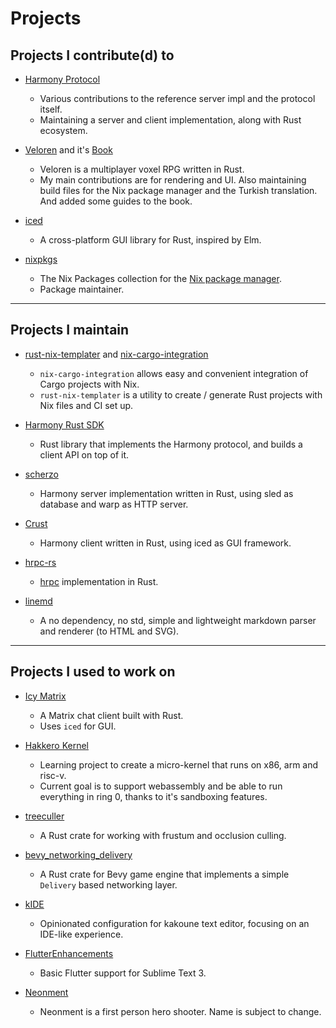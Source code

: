 # Projects

## Projects I contribute(d) to

- [Harmony Protocol](https://github.com/harmony-development)
  - Various contributions to the reference server impl and the protocol itself.
  - Maintaining a server and client implementation, along with Rust ecosystem.

- [Veloren](https://gitlab.com/veloren/veloren) and it's [Book](https://gitlab.com/veloren/book)
  - Veloren is a multiplayer voxel RPG written in Rust.
  - My main contributions are for rendering and UI. Also maintaining build files for the Nix package manager and the Turkish translation. And added some guides to the book.

- [iced](https://github.com/hecrj/iced)
  - A cross-platform GUI library for Rust, inspired by Elm.

- [nixpkgs](https://github.com/NixOS/nixpkgs)
  - The Nix Packages collection for the [Nix package manager](https://github.com/NixOS/nix).
  - Package maintainer.

----

## Projects I maintain

- [rust-nix-templater](https://github.com/yusdacra/rust-nix-templater) and [nix-cargo-integration](https://github.com/yusdacra/nix-cargo-integration)
  - `nix-cargo-integration` allows easy and convenient integration of Cargo projects with Nix.
  - `rust-nix-templater` is a utility to create / generate Rust projects with Nix files and CI set up.

- [Harmony Rust SDK](https://github.com/harmony-development/harmony_rust_sdk)
  - Rust library that implements the Harmony protocol, and builds a client API on top of it.

- [scherzo](https://github.com/harmony-development/scherzo)
  - Harmony server implementation written in Rust, using sled as database and warp as HTTP server.

- [Crust](https://github.com/harmony-development/crust)
  - Harmony client written in Rust, using iced as GUI framework.

- [hrpc-rs](https://github.com/harmony-development/hrpc-rs)
  - [hrpc](https://github.com/harmony-development/hrpc) implementation in Rust.

- [linemd](https://github.com/yusdacra/linemd)
  - A no dependency, no std, simple and lightweight markdown parser and renderer (to HTML and SVG).

----

## Projects I used to work on

- [Icy Matrix](https://gitlab.com/yusdacra/icy_matrix)
  - A Matrix chat client built with Rust.
  - Uses `iced` for GUI.

- [Hakkero Kernel](https://gitlab.com/hakkero-os/hakkero)
  - Learning project to create a micro-kernel that runs on x86, arm and risc-v.
  - Current goal is to support webassembly and be able to run everything in ring 0, thanks to it's sandboxing features.

- [treeculler](https://gitlab.com/yusdacra/treeculler)
  - A Rust crate for working with frustum and occlusion culling.

- [bevy_networking_delivery](https://gitlab.com/yusdacra/bevy_prototype_networking_delivery)
  - A Rust crate for Bevy game engine that implements a simple `Delivery` based networking layer.

- [kIDE](https://gitlab.com/yusdacra/kide)
  - Opinionated configuration for kakoune text editor, focusing on an IDE-like experience.

- [FlutterEnhancements](https://github.com/yusdacra/FlutterEnhancements)
  - Basic Flutter support for Sublime Text 3.

- [Neonment](https://gitlab.com/yusdacra/neonment)
  - Neonment is a first person hero shooter. Name is subject to change.
